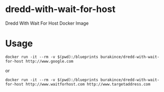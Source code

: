 # dredd-with-wait-for-host

Dredd With Wait For Host Docker Image

# Usage

```
docker run -it --rm -v $(pwd):/blueprints burakince/dredd-with-wait-for-host http://www.google.com
```

or

```
docker run -it --rm -v $(pwd):/blueprints burakince/dredd-with-wait-for-host http://www.waitforhost.com http://www.targetaddress.com
```
